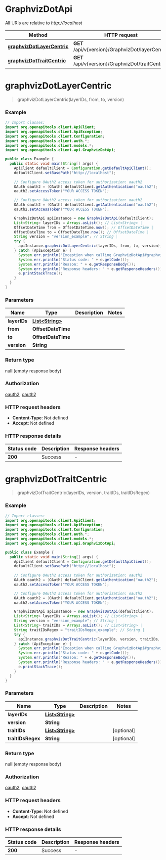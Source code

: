 # GraphvizDotApi

All URIs are relative to *http://localhost*

| Method | HTTP request | Description |
|------------- | ------------- | -------------|
| [**graphvizDotLayerCentric**](GraphvizDotApi.md#graphvizDotLayerCentric) | **GET** /api/v{version}/GraphvizDot/layerCentric |  |
| [**graphvizDotTraitCentric**](GraphvizDotApi.md#graphvizDotTraitCentric) | **GET** /api/v{version}/GraphvizDot/traitCentric |  |


<a id="graphvizDotLayerCentric"></a>
# **graphvizDotLayerCentric**
> graphvizDotLayerCentric(layerIDs, from, to, version)



### Example
```java
// Import classes:
import org.openapitools.client.ApiClient;
import org.openapitools.client.ApiException;
import org.openapitools.client.Configuration;
import org.openapitools.client.auth.*;
import org.openapitools.client.models.*;
import org.openapitools.client.api.GraphvizDotApi;

public class Example {
  public static void main(String[] args) {
    ApiClient defaultClient = Configuration.getDefaultApiClient();
    defaultClient.setBasePath("http://localhost");
    
    // Configure OAuth2 access token for authorization: oauth2
    OAuth oauth2 = (OAuth) defaultClient.getAuthentication("oauth2");
    oauth2.setAccessToken("YOUR ACCESS TOKEN");

    // Configure OAuth2 access token for authorization: oauth2
    OAuth oauth2 = (OAuth) defaultClient.getAuthentication("oauth2");
    oauth2.setAccessToken("YOUR ACCESS TOKEN");

    GraphvizDotApi apiInstance = new GraphvizDotApi(defaultClient);
    List<String> layerIDs = Arrays.asList(); // List<String> | 
    OffsetDateTime from = OffsetDateTime.now(); // OffsetDateTime | 
    OffsetDateTime to = OffsetDateTime.now(); // OffsetDateTime | 
    String version = "version_example"; // String | 
    try {
      apiInstance.graphvizDotLayerCentric(layerIDs, from, to, version);
    } catch (ApiException e) {
      System.err.println("Exception when calling GraphvizDotApi#graphvizDotLayerCentric");
      System.err.println("Status code: " + e.getCode());
      System.err.println("Reason: " + e.getResponseBody());
      System.err.println("Response headers: " + e.getResponseHeaders());
      e.printStackTrace();
    }
  }
}
```

### Parameters

| Name | Type | Description  | Notes |
|------------- | ------------- | ------------- | -------------|
| **layerIDs** | [**List&lt;String&gt;**](String.md)|  | |
| **from** | **OffsetDateTime**|  | |
| **to** | **OffsetDateTime**|  | |
| **version** | **String**|  | |

### Return type

null (empty response body)

### Authorization

[oauth2](../README.md#oauth2), [oauth2](../README.md#oauth2)

### HTTP request headers

 - **Content-Type**: Not defined
 - **Accept**: Not defined

### HTTP response details
| Status code | Description | Response headers |
|-------------|-------------|------------------|
| **200** | Success |  -  |

<a id="graphvizDotTraitCentric"></a>
# **graphvizDotTraitCentric**
> graphvizDotTraitCentric(layerIDs, version, traitIDs, traitIDsRegex)



### Example
```java
// Import classes:
import org.openapitools.client.ApiClient;
import org.openapitools.client.ApiException;
import org.openapitools.client.Configuration;
import org.openapitools.client.auth.*;
import org.openapitools.client.models.*;
import org.openapitools.client.api.GraphvizDotApi;

public class Example {
  public static void main(String[] args) {
    ApiClient defaultClient = Configuration.getDefaultApiClient();
    defaultClient.setBasePath("http://localhost");
    
    // Configure OAuth2 access token for authorization: oauth2
    OAuth oauth2 = (OAuth) defaultClient.getAuthentication("oauth2");
    oauth2.setAccessToken("YOUR ACCESS TOKEN");

    // Configure OAuth2 access token for authorization: oauth2
    OAuth oauth2 = (OAuth) defaultClient.getAuthentication("oauth2");
    oauth2.setAccessToken("YOUR ACCESS TOKEN");

    GraphvizDotApi apiInstance = new GraphvizDotApi(defaultClient);
    List<String> layerIDs = Arrays.asList(); // List<String> | 
    String version = "version_example"; // String | 
    List<String> traitIDs = Arrays.asList(); // List<String> | 
    String traitIDsRegex = "traitIDsRegex_example"; // String | 
    try {
      apiInstance.graphvizDotTraitCentric(layerIDs, version, traitIDs, traitIDsRegex);
    } catch (ApiException e) {
      System.err.println("Exception when calling GraphvizDotApi#graphvizDotTraitCentric");
      System.err.println("Status code: " + e.getCode());
      System.err.println("Reason: " + e.getResponseBody());
      System.err.println("Response headers: " + e.getResponseHeaders());
      e.printStackTrace();
    }
  }
}
```

### Parameters

| Name | Type | Description  | Notes |
|------------- | ------------- | ------------- | -------------|
| **layerIDs** | [**List&lt;String&gt;**](String.md)|  | |
| **version** | **String**|  | |
| **traitIDs** | [**List&lt;String&gt;**](String.md)|  | [optional] |
| **traitIDsRegex** | **String**|  | [optional] |

### Return type

null (empty response body)

### Authorization

[oauth2](../README.md#oauth2), [oauth2](../README.md#oauth2)

### HTTP request headers

 - **Content-Type**: Not defined
 - **Accept**: Not defined

### HTTP response details
| Status code | Description | Response headers |
|-------------|-------------|------------------|
| **200** | Success |  -  |


